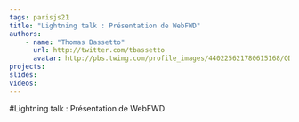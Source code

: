 ```yaml
---
tags: parisjs21
title: "Lightning talk : Présentation de WebFWD"
authors:
    - name: "Thomas Bassetto"
      url: http://twitter.com/tbassetto
      avatar: http://pbs.twimg.com/profile_images/440225621780615168/QD6srNEX_bigger.jpeg
projects:
slides:
videos:
---
```

#Lightning talk : Présentation de WebFWD
